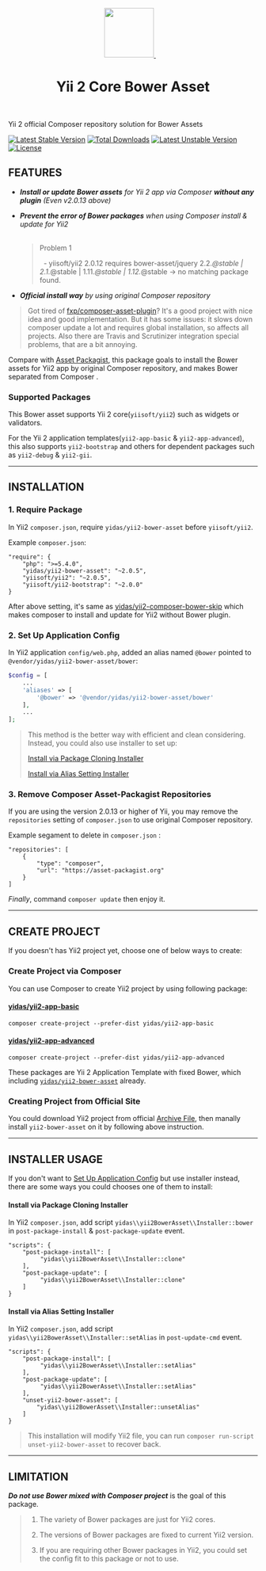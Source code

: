 <p align="center">
    <a href="https://github.com/yiisoft" target="_blank">
        <img src="https://avatars0.githubusercontent.com/u/993323" height="100px">
    </a>
    <h1 align="center">Yii 2 Core Bower Asset</h1>
    <br>
</p>

Yii 2 official Composer repository solution for Bower Assets

[![Latest Stable Version](https://poser.pugx.org/yidas/yii2-bower-asset/v/stable?format=flat-square)](https://packagist.org/packages/yidas/yii2-bower-asset)
[![Total Downloads](https://poser.pugx.org/yidas/yii2-bower-asset/downloads?format=flat-square)](https://packagist.org/packages/yidas/yii2-bower-asset)
[![Latest Unstable Version](https://poser.pugx.org/yidas/yii2-bower-asset/v/unstable?format=flat-square)](https://packagist.org/packages/yidas/yii2-bower-asset)
[![License](https://poser.pugx.org/yidas/yii2-bower-asset/license?format=flat-square)](https://packagist.org/packages/yidas/yii2-bower-asset)

FEATURES
--------

- ***Install or update Bower assets** for Yii 2 app via Composer **without any plugin** (Even v2.0.13 above)*

- ***Prevent the error of Bower packages** when using Composer install & update for Yii2*  
  
  > Problem 1
  >
  >    \- yiisoft/yii2 2.0.12 requires bower-asset/jquery 2.2.*@stable | 2.1.*@stable | 1.11.*@stable | 1.12.*@stable -> no matching package found.

- ***Official install way** by using original Composer repository*

> Got tired of [fxp/composer-asset-plugin](https://github.com/fxpio/composer-asset-plugin)? It's a good project with nice idea and good implementation. But it has some issues: it slows down composer update a lot and requires global installation, so affects all projects. Also there are Travis and Scrutinizer integration special problems, that are a bit annoying.

Compare with [Asset Packagist](https://asset-packagist.org/), this package goals to install the Bower assets for Yii2 app by original Composer repository, and makes Bower separated from Composer .

### Supported Packages

This Bower asset supports Yii 2 core(`yiisoft/yii2`) such as widgets or validators.

For the Yii 2 application templates(`yii2-app-basic` & `yii2-app-advanced`), this also supports `yii2-bootstrap` and others for dependent packages such as `yii2-debug` & `yii2-gii`.

---

INSTALLATION
------------

### 1. Require Package

In Yii2 `composer.json`, require `yidas/yii2-bower-asset` before `yiisoft/yii2`.

Example `composer.json`:

```
"require": {
    "php": ">=5.4.0",
    "yidas/yii2-bower-asset": "~2.0.5",
    "yiisoft/yii2": "~2.0.5",
    "yiisoft/yii2-bootstrap": "~2.0.0"
}
```

After above setting, it's same as [yidas/yii2-composer-bower-skip](https://github.com/yidas/yii2-composer-bower-skip) which makes composer to install and update for Yii2 without Bower plugin.


### 2. Set Up Application Config

In Yii2 application `config/web.php`, added an alias named `@bower` pointed to `@vendor/yidas/yii2-bower-asset/bower`:

```php
$config = [
    ...
    'aliases' => [
        '@bower' => '@vendor/yidas/yii2-bower-asset/bower'
    ],
    ...
];
```

> This method is the better way with efficient and clean considering. Instead, you could also use installer to set up:
> 
> [Install via Package Cloning Installer](#install-via-package-cloning-installer)
>
> [Install via Alias Setting Installer](#install-via-alias-setting-installer)


### 3. Remove Composer Asset-Packagist Repositories 

If you are using the version 2.0.13 or higher of Yii, you may remove the `repositories` setting of `composer.json` to use original Composer repository.

Example segament to delete in `composer.json` :

```
"repositories": [
    {
        "type": "composer",
        "url": "https://asset-packagist.org"
    }
]
```

*Finally*, command `composer update` then enjoy it.

---

CREATE PROJECT
--------------

If you doesn't has Yii2 project yet, choose one of below ways to create:

### Create Project via Composer

You can use Composer to create Yii2 project by using following package:  

#### [yidas/yii2-app-basic](https://github.com/yidas/yii2-app-basic)

```
composer create-project --prefer-dist yidas/yii2-app-basic
``` 

#### [yidas/yii2-app-advanced](https://github.com/yidas/yii2-app-advanced)
```
composer create-project --prefer-dist yidas/yii2-app-advanced
```

These packages are Yii 2 Application Template with fixed Bower, which including [`yidas/yii2-bower-asset`](https://github.com/yidas/yii2-bower-asset) already.


### Creating Project from Official Site

You could download Yii2 project from official [Archive File](http://www.yiiframework.com/download/), then manally install `yii2-bower-asset` on it by following above instruction.

---

INSTALLER USAGE
---------------

If you don't want to [Set Up Application Config](#2-set-up-application-config) but use installer instead, there are some ways you could chooses one of them to install:

#### Install via Package Cloning Installer

In Yii2 `composer.json`, add script `yidas\\yii2BowerAsset\\Installer::bower` in `post-package-install` & `post-package-update` event.

```
"scripts": {
    "post-package-install": [
         "yidas\\yii2BowerAsset\\Installer::clone"
    ],
    "post-package-update": [
         "yidas\\yii2BowerAsset\\Installer::clone"
    ]
}
```

#### Install via Alias Setting Installer

In Yii2 `composer.json`, add script `yidas\\yii2BowerAsset\\Installer::setAlias` in `post-update-cmd` event.

```
"scripts": {
    "post-package-install": [
         "yidas\\yii2BowerAsset\\Installer::setAlias"
    ],
    "post-package-update": [
         "yidas\\yii2BowerAsset\\Installer::setAlias"
    ],
    "unset-yii2-bower-asset": [
        "yidas\\yii2BowerAsset\\Installer::unsetAlias"
    ]
}
```

> This installation will modify Yii2 file, you can run `composer run-script unset-yii2-bower-asset` to recover back.

---

LIMITATION
----------

***Do not use Bower mixed with Composer project*** is the goal of this package.

> 1. The variety of Bower packages are just for Yii2 cores. 
>
> 2. The versions of Bower packages are fixed to current Yii2 version.
>
> 3. If you are requiring other Bower packages in Yii2, you could set the config fit to this package or not to use. 

